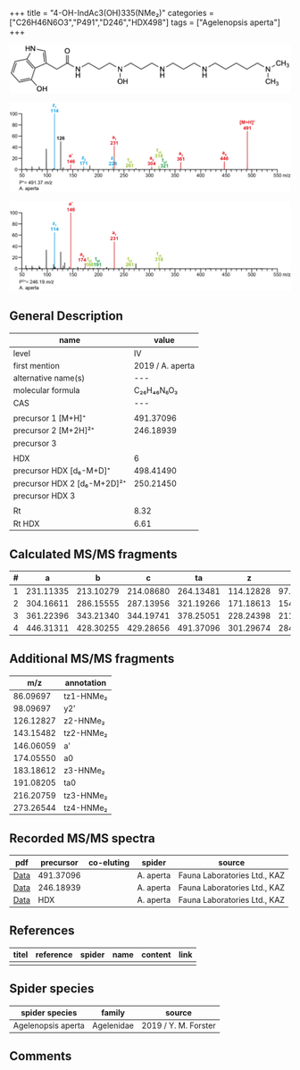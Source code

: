 +++
title = "4-OH-IndAc3(OH)335(NMe₂)"
categories = ["C26H46N6O3","P491","D246","HDX498"]
tags = ["Agelenopsis aperta"]
+++

![](/img/4-OH-IndAc3(OH)335(NMe2).png)

![](/img_MSMS/491_4-OH-IndAc3(OH)335(NMe2)_Aa.png?classes=border)

![](/img_MSMS/491_4-OH-IndAc3(OH)335(NMe2)_Aa_2.png?classes=border)

## General Description

| name                        | value            |
|-----------------------------|------------------|
| level                       | IV               |
| first mention               | 2019 / A. aperta |
| alternative name(s)         | ---              |
| molecular formula           | C₂₆H₄₆N₆O₃       |
| CAS                         | ---              |
|                             |                  |
| precursor 1 [M+H]⁺          | 491.37096        |
| precursor 2 [M+2H]²⁺        | 246.18939        |
| precursor 3                 |                  |
|                             |                  |
| HDX                         | 6                |
| precursor HDX   [d₆-M+D]⁺   | 498.41490        |
| precursor HDX 2 [d₆-M+2D]²⁺ | 250.21450        |
| precursor HDX 3             |                  |
|                             |                  |
| Rt                          | 8.32             |
| Rt HDX                      | 6.61             |

## Calculated MS/MS fragments

| # | a         | b         | c         | ta        | z         | y         | tz        |
|---|-----------|-----------|-----------|-----------|-----------|-----------|-----------|
| 1 | 231.11335 | 213.10279 | 214.08680 | 264.13481 | 114.12828 | 97.10173  | 131.15482 |
| 2 | 304.16611 | 286.15555 | 287.13956 | 321.19266 | 171.18613 | 154.15958 | 188.21267 |
| 3 | 361.22396 | 343.21340 | 344.19741 | 378.25051 | 228.24398 | 211.21743 | 261.26543 |
| 4 | 446.31311 | 428.30255 | 429.28656 | 491.37096 | 301.29674 | 284.27019 | 318.32328 |

## Additional MS/MS fragments

| m/z       | annotation |
|-----------|------------|
| 86.09697  | tz1-HNMe₂  |
| 98.09697  | y2'        |
| 126.12827 | z2-HNMe₂   |
| 143.15482 | tz2-HNMe₂  |
| 146.06059 | a'         |
| 174.05550 | a0         |
| 183.18612 | z3-HNMe₂   |
| 191.08205 | ta0        |
| 216.20759 | tz3-HNMe₂  |
| 273.26544 | tz4-HNMe₂  |

## Recorded MS/MS spectra

| pdf                                                           | precursor | co-eluting | spider    | source                       |
|---------------------------------------------------------------|-----------|------------|-----------|------------------------------|
| [Data](/pdf/A-aperta/491_4-OH-IndAc3(OH)335(NMe2)_Aa.pdf)     | 491.37096 |            | A. aperta | Fauna Laboratories Ltd., KAZ |
| [Data](/pdf/A-aperta/491_4-OH-IndAc3(OH)335(NMe2)_Aa_2.pdf)   | 246.18939 |            | A. aperta | Fauna Laboratories Ltd., KAZ |
| [Data](/pdf/A-aperta/491_4-OH-IndAc3(OH)335(NMe2)_Aa_HDX.pdf) | HDX       |            | A. aperta | Fauna Laboratories Ltd., KAZ |

## References

| titel     | reference   | spider    | name   | content  | link |
|-----------|-------------|-----------|--------|----------|-----|
|           |             |           |        |          |     |

## Spider species

| spider species     | family     | source               |
|--------------------|------------|----------------------|
| Agelenopsis aperta | Agelenidae | 2019 / Y. M. Forster |

## Comments